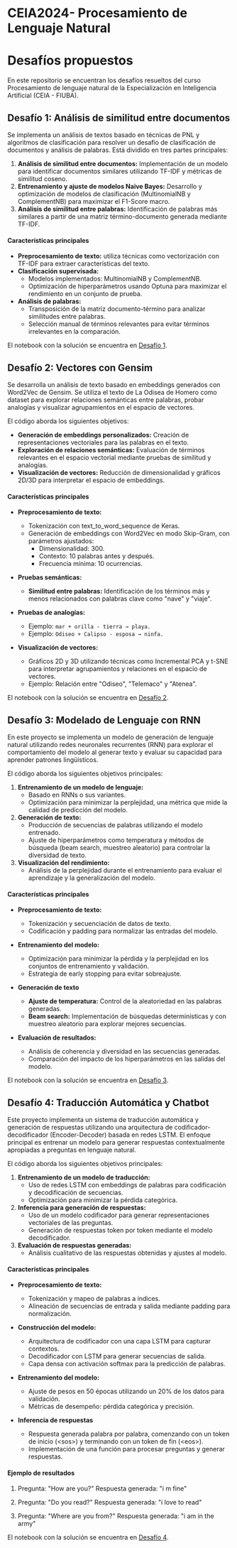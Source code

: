 # CEIA2024- Procesamiento de Lenguaje Natural

# Desafíos propuestos

En este repositorio se encuentran los desafíos resueltos del curso Procesamiento de lenguaje natural de la Especialización en Inteligencia Artificial (CEIA - FIUBA).

## Desafío 1: Análisis de similitud entre documentos

Se implementa un análisis de textos basado en técnicas de PNL y algoritmos de clasificación para resolver un desafío de clasificación de documentos y análisis de palabras. Está dividido en tres partes principales:

1. **Análisis de similitud entre documentos:** Implementación de un modelo para identificar documentos similares utilizando TF-IDF y métricas de similitud coseno.
2. **Entrenamiento y ajuste de modelos Naive Bayes:** Desarrollo y optimización de modelos de clasificación (MultinomialNB y ComplementNB) para maximizar el F1-Score macro.
3. **Análisis de similitud entre palabras:** Identificación de palabras más similares a partir de una matriz término-documento generada mediante TF-IDF.

#### Características principales
- **Preprocesamiento de texto:** utiliza técnicas como vectorización con TF-IDF para extraer características del texto.
- **Clasificación supervisada:** 
    - Modelos implementados: MultinomialNB y ComplementNB.
    - Optimización de hiperparámetros usando Optuna para maximizar el rendimiento en un conjunto de prueba.
- **Análisis de palabras:**
    - Transposición de la matriz documento-término para analizar similitudes entre palabras.
    - Selección manual de términos relevantes para evitar términos irrelevantes en la comparación.

El notebook con la solución se encuentra en [Desafío 1](https://github.com/dieguearau/CEIA2024-PNL/blob/main/Desaf%C3%ADo%201/Soluci%C3%B3n_Desafio_1.ipynb).

## Desafío 2: Vectores con Gensim

Se desarrolla un análisis de texto basado en embeddings generados con Word2Vec de Gensim. Se utiliza el texto de La Odisea de Homero como dataset para explorar relaciones semánticas entre palabras, probar analogías y visualizar agrupamientos en el espacio de vectores.

El código aborda los siguientes objetivos:

- **Generación de embeddings personalizados:** Creación de representaciones vectoriales para las palabras en el texto.
- **Exploración de relaciones semánticas:** Evaluación de términos relevantes en el espacio vectorial mediante pruebas de similitud y analogías.
- **Visualización de vectores:** Reducción de dimensionalidad y gráficos 2D/3D para interpretar el espacio de embeddings.

#### Características principales

- **Preprocesamiento de texto:**
    - Tokenización con text_to_word_sequence de Keras.
    - Generación de embeddings con Word2Vec en modo Skip-Gram, con parámetros ajustados:
        - Dimensionalidad: 300.
        - Contexto: 10 palabras antes y después.
        - Frecuencia mínima: 10 ocurrencias.

- **Pruebas semánticas:**
     - **Similitud entre palabras:** Identificación de los términos más y menos relacionados con palabras clave como "nave" y "viaje".

- **Pruebas de analogías:**
    - Ejemplo: ``mar + orilla - tierra → playa.``
    - Ejemplo: ``Odiseo + Calipso - esposa → ninfa.``

- **Visualización de vectores:** 
    - Gráficos 2D y 3D utilizando técnicas como Incremental PCA y t-SNE para interpretar agrupamientos y relaciones en el espacio de vectores.
    - Ejemplo: Relación entre "Odiseo", "Telemaco" y "Atenea".

El notebook con la solución se encuentra en [Desafío 2](https://github.com/dieguearau/CEIA2024-PNL/blob/main/Desaf%C3%ADo%202/Soluci%C3%B3n_Desafio_2.ipynb).

## Desafío 3: Modelado de Lenguaje con RNN

En este proyecto se implementa un modelo de generación de lenguaje natural utilizando redes neuronales recurrentes (RNN) para explorar el comportamiento del modelo al generar texto y evaluar su capacidad para aprender patrones lingüísticos.

El código aborda los siguientes objetivos principales:

1. **Entrenamiento de un modelo de lenguaje:** 
    - Basado en RNNs o sus variantes.
    - Optimización para minimizar la perplejidad, una métrica que mide la calidad de predicción del modelo.
2. **Generación de texto:**
    - Producción de secuencias de palabras utilizando el modelo entrenado.
    - Ajuste de hiperparámetros como temperatura y métodos de búsqueda (beam search, muestreo aleatorio) para controlar la diversidad de texto.
3. **Visualización del rendimiento:**
    - Análisis de la perplejidad durante el entrenamiento para evaluar el aprendizaje y la generalización del modelo.

#### Características principales

- **Preprocesamiento de texto:**
    - Tokenización y secuenciación de datos de texto.
    - Codificación y padding para normalizar las entradas del modelo.

- **Entrenamiento del modelo:**
     - Optimización para minimizar la pérdida y la perplejidad en los conjuntos de entrenamiento y validación.
     - Estrategia de early stopping para evitar sobreajuste.

- **Generación de texto**
    - **Ajuste de temperatura:** Control de la aleatoriedad en las palabras generadas.
    - **Beam search:** Implementación de búsquedas determinísticas y con muestreo aleatorio para explorar mejores secuencias.

- **Evaluación de resultados:** 
    - Análisis de coherencia y diversidad en las secuencias generadas.
    - Comparación del impacto de los hiperparámetros en las salidas del modelo.

El notebook con la solución se encuentra en [Desafío 3](https://github.com/dieguearau/CEIA2024-PNL/blob/main/Desaf%C3%ADo%203/Soluci%C3%B3n_Desafio_3.ipynb).

## Desafío 4: Traducción Automática y Chatbot

Este proyecto implementa un sistema de traducción automática y generación de respuestas utilizando una arquitectura de codificador-decodificador (Encoder-Decoder) basada en redes LSTM. El enfoque principal es entrenar un modelo para generar respuestas contextualmente apropiadas a preguntas en lenguaje natural.

El código aborda los siguientes objetivos principales:

1. **Entrenamiento de un modelo de traducción:** 
    - Uso de redes LSTM con embeddings de palabras para codificación y decodificación de secuencias.
    - Optimización para minimizar la pérdida categórica.
2. **Inferencia para generación de respuestas:**
    - Uso de un modelo codificador para generar representaciones vectoriales de las preguntas.
    - Generación de respuestas token por token mediante el modelo decodificador.
3. **Evaluación de respuestas generadas:**
    - Análisis cualitativo de las respuestas obtenidas y ajustes al modelo.

#### Características principales

- **Preprocesamiento de texto:**
    - Tokenización y mapeo de palabras a índices.
    - Alineación de secuencias de entrada y salida mediante padding para normalización.

- **Construcción del modelo:**
    - Arquitectura de codificador con una capa LSTM para capturar contextos.
    - Decodificador con LSTM para generar secuencias de salida.
    - Capa densa con activación softmax para la predicción de palabras.

- **Entrenamiento del modelo:**
    - Ajuste de pesos en 50 épocas utilizando un 20% de los datos para validación.
    - Métricas de desempeño: pérdida categórica y precisión.

- **Inferencia de respuestas**
    - Respuesta generada palabra por palabra, comenzando con un token de inicio (\<sos\>) y terminando con un token de fin (\<eos\>).
    - Implementación de una función para procesar preguntas y generar respuestas.

#### Ejemplo de resultados
1.  Pregunta: "How are you?"
    Respuesta generada: "i m fine"

2.  Pregunta: "Do you read?"
    Respuesta generada: "i love to read"

3.  Pregunta: "Where are you from?"
    Respuesta generada: "i am in the army"


El notebook con la solución se encuentra en [Desafío 4](https://github.com/dieguearau/CEIA2024-PNL/blob/main/Desaf%C3%ADo%204/Soluci%C3%B3n_desaf%C3%ADo_4.ipynb).








